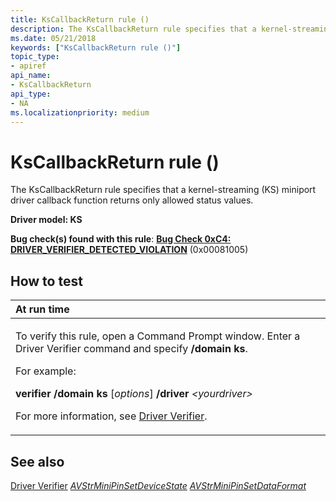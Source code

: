 ```yaml
---
title: KsCallbackReturn rule ()
description: The KsCallbackReturn rule specifies that a kernel-streaming (KS) miniport driver callback function returns only allowed status values.
ms.date: 05/21/2018
keywords: ["KsCallbackReturn rule ()"]
topic_type:
- apiref
api_name:
- KsCallbackReturn
api_type:
- NA
ms.localizationpriority: medium
---
```


# KsCallbackReturn rule ()


The KsCallbackReturn rule specifies that a kernel-streaming (KS) miniport driver callback function returns only allowed status values.

**Driver model: KS**

**Bug check(s) found with this rule**: [**Bug Check 0xC4: DRIVER\_VERIFIER\_DETECTED\_VIOLATION**](../debugger/bug-check-0xc4--driver-verifier-detected-violation.md) (0x00081005)


How to test
-----------

<table>
<colgroup>
<col width="100%" />
</colgroup>
<thead>
<tr class="header">
<th align="left">At run time</th>
</tr>
</thead>
<tbody>
<tr class="odd">
<td align="left"><p>To verify this rule, open a Command Prompt window. Enter a Driver Verifier command and specify <strong>/domain ks</strong>.</p>
<p>For example:</p>
<p><strong>verifier /domain ks</strong> [<em>options</em>] <strong>/driver</strong> <em>&lt;yourdriver&gt;</em></p>
<p>For more information, see <a href="/windows-hardware/drivers/devtest/driver-verifier" data-raw-source="[Driver Verifier](./driver-verifier.md)">Driver Verifier</a>.</p></td>
</tr>
</tbody>
</table>

 

See also
--------

[Driver Verifier](./driver-verifier.md)
[*AVStrMiniPinSetDeviceState*](/windows-hardware/drivers/ddi/ks/nc-ks-pfnkspinsetdevicestate)
[*AVStrMiniPinSetDataFormat*](/windows-hardware/drivers/ddi/ks/nc-ks-pfnkspinsetdataformat)
